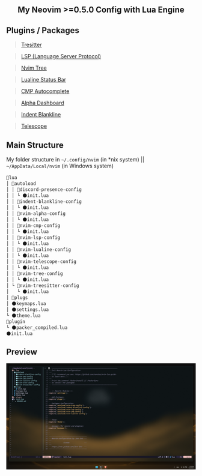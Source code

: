 <!-- Preview -->
<!-- Title -->
<h2 align="center">
My Neovim >=0.5.0 Config with Lua Engine
</h2>

<!-- Plugins -->
## Plugins / Packages
> [Tresitter](https://github.com/di4m0nds/nvim-lua/tree/master/lua/autoload/nvim-treesitter-config/init.lua)

> [LSP (Language Server Protocol)](https://github.com/di4m0nds/nvim-lua/tree/master/lua/autoload/nvim-lsp-config/init.lua)

> [Nvim Tree](https://github.com/di4m0nds/nvim-lua/tree/master/lua/autoload/nvim-tree-config/init.lua)

> [Lualine Status Bar](https://github.com/di4m0nds/nvim-lua/tree/master/lua/autoload/nvim-lualine-config/init.lua)

> [CMP Autocomplete](https://github.com/di4m0nds/nvim-lua/tree/master/lua/autoload/nvim-cmp-config/init.lua)

> [Alpha Dashboard](https://github.com/di4m0nds/nvim-lua/tree/master/lua/autoload/nvim-alpha-config/init.lua)

> [Indent Blankline](https://github.com/di4m0nds/nvim-lua/tree/master/lua/autoload/indent-blankline-config/init.lua)

> [Telescope](https://github.com/di4m0nds/nvim-lua/tree/master/lua/autoload/nvim-telescope-config/init.lua)

<!-- Structure -->
## Main Structure
My folder structure in `~/.config/nvim` (in *nix system) || `~/AppData/Local/nvim` (in Windows system)
```text
📂lua
│ 📂autoload
│ │ 📂discord-presence-config
│ │ └ 🌑init.lua
│ │ 📂indent-blankline-config
│ │ └ 🌑init.lua
│ │ 📂nvim-alpha-config
│ │ └ 🌑init.lua
│ │ 📂nvim-cmp-config
│ │ └ 🌑init.lua
│ │ 📂nvim-lsp-config
│ │ └ 🌑init.lua
│ │ 📂nvim-lualine-config
│ │ └ 🌑init.lua
│ │ 📂nvim-telescope-config
│ │ └ 🌑init.lua
│ │ 📂nvim-tree-config
│ │ └ 🌑init.lua
│ └ 📂nvim-treesitter-config
│   └ 🌑init.lua
│ 📂plugs
│ 🌑keymaps.lua
│ 🌑settings.lua
└ 🌑theme.lua
📂plugin
└ 🌑packer_compiled.lua
🌑init.lua
```

<!-- Preview -->
## Preview
<p align="center">
<img src="preview/preview.png" alt="preview">
</p>

